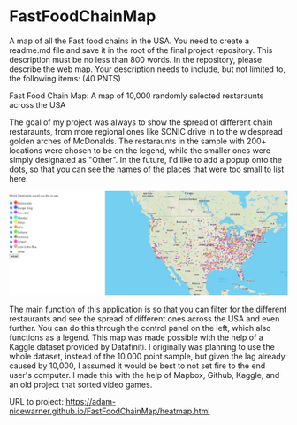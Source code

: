 # FastFoodChainMap
A map of all the Fast food chains in the USA.
You need to create a readme.md file and save it in the root of the final project repository. This description must be no less than 800 words. In the repository, please describe the web map. Your description needs to include, but not limited to, the following items: (40 PNTS)

Fast Food Chain Map: A map of 10,000 randomly selected restaraunts across the USA

The goal of my project was always to show the spread of different chain restaraunts, from more regional ones like SONIC drive in to the widespread golden arches of McDonalds. The restaraunts in the sample with 200+ locations were chosen to be on the legend, while the smaller ones were simply designated as "Other". In the future, I'd like to add a popup onto the dots, so that you can see the names of the places that were too small to list here.

<img src="img/screenshotBasic.jpg">

The main function of this application is so that you can filter for the different restaurants and see the spread of different ones across the USA and even further. You can do this through the control panel on the left, which also functions as a legend.
This map was made possible with the help of a Kaggle dataset provided by Datafiniti. I originally was planning to use the whole dataset, instead of the 10,000 point sample, but given the lag already caused by 10,000, I assumed it would be best to not set fire to the end user's computer. I made this with the help of Mapbox, Github, Kaggle, and an old project that sorted video games.

URL to project: https://adam-nicewarner.github.io/FastFoodChainMap/heatmap.html